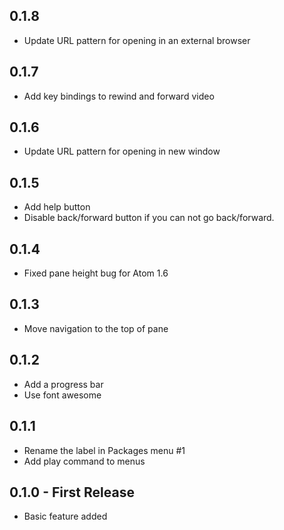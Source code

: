 ## 0.1.8
* Update URL pattern for opening in an external browser

## 0.1.7
* Add key bindings to rewind and forward video

## 0.1.6
* Update URL pattern for opening in new window

## 0.1.5
* Add help button
* Disable back/forward button if you can not go back/forward.

## 0.1.4
* Fixed pane height bug for Atom 1.6

## 0.1.3
* Move navigation to the top of pane

## 0.1.2
* Add a progress bar
* Use font awesome

## 0.1.1
* Rename the label in Packages menu #1
* Add play command to menus

## 0.1.0 - First Release
* Basic feature added
